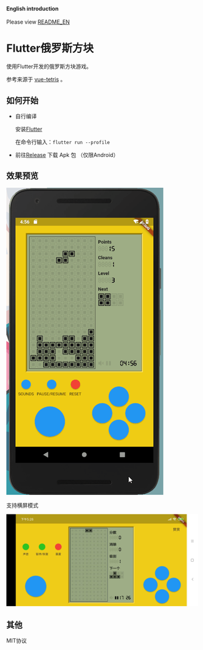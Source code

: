 #### English introduction

Please view [README_EN](https://github.com/boyan01/flutter-tetris/blob/master/README_EN.md)

# Flutter俄罗斯方块

使用Flutter开发的俄罗斯方块游戏。

参考来源于 [vue-tetris](https://github.com/Binaryify/vue-tetris) 。

## 如何开始

* 自行编译

  安装[Flutter](https://flutter.io/docs/get-started/install)

  在命令行输入：`flutter run --profile`

* 前往[Release](https://github.com/boyan01/flutter-tetris/releases) 下载 Apk 包 （仅限Android）

## 效果预览

![效果预览](./_preview/game_gif.gif)

支持横屏模式

![横屏](./_preview/screen_land.jpg)


## 其他

MIT协议